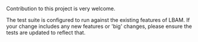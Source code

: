 Contribution to this project is very welcome.

The test suite is configured to run against the existing features of LBAM. If your change includes any new features or 'big' changes, please ensure the tests are updated to reflect that.